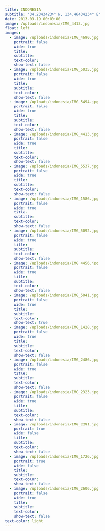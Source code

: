 ```yaml
---
title: INDONESIA
subtitle: '34.23434234° N, 134.46434234° E'
date: 2013-03-19 00:00:00
image: /uploads/indonesia/IMG_4413.jpg
float: left
images:
  - image: /uploads/indonesia/IMG_4690.jpg
    portrait: false
    wide: true
    title:
    subtitle:
    text-color:
    show-text: false
  - image: /uploads/indonesia/IMG_5035.jpg
    portrait: false
    wide: true
    title:
    subtitle:
    text-color:
    show-text: false
  - image: /uploads/indonesia/IMG_5494.jpg
    portrait: false
    wide: true
    title:
    subtitle:
    text-color:
    show-text: false
  - image: /uploads/indonesia/IMG_4413.jpg
    portrait: false
    wide: true
    title:
    subtitle:
    text-color:
    show-text: false
  - image: /uploads/indonesia/IMG_5537.jpg
    portrait: false
    wide: true
    title:
    subtitle:
    text-color:
    show-text: false
  - image: /uploads/indonesia/IMG_1586.jpg
    portrait: false
    wide: true
    title:
    subtitle:
    text-color:
    show-text: false
  - image: /uploads/indonesia/IMG_5092.jpg
    portrait: false
    wide: true
    title:
    subtitle:
    text-color:
    show-text: false
  - image: /uploads/indonesia/IMG_4456.jpg
    portrait: false
    wide: true
    title:
    subtitle:
    text-color:
    show-text: false
  - image: /uploads/indonesia/IMG_5041.jpg
    portrait: false
    wide: true
    title:
    subtitle:
    text-color:
    show-text: true
  - image: /uploads/indonesia/IMG_1428.jpg
    portrait: false
    wide: true
    title:
    subtitle:
    text-color:
    show-text: false
  - image: /uploads/indonesia/IMG_2486.jpg
    portrait: false
    wide: true
    title:
    subtitle:
    text-color:
    show-text: false
  - image: /uploads/indonesia/IMG_2323.jpg
    portrait: false
    wide: true
    title:
    subtitle:
    text-color:
    show-text: false
  - image: /uploads/indonesia/IMG_2281.jpg
    portrait: true
    wide: false
    title:
    subtitle:
    text-color:
    show-text: false
  - image: /uploads/indonesia/IMG_1726.jpg
    portrait: true
    wide: false
    title:
    subtitle:
    text-color:
    show-text: false
  - image: /uploads/indonesia/IMG_2606.jpg
    portrait: false
    wide: true
    title:
    subtitle:
    text-color:
    show-text: false
text-color: light
---
```



